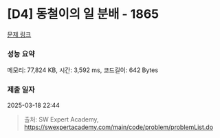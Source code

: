# [D4] 동철이의 일 분배 - 1865 

[문제 링크](https://swexpertacademy.com/main/code/problem/problemDetail.do?contestProbId=AV5LuHfqDz8DFAXc) 

### 성능 요약

메모리: 77,824 KB, 시간: 3,592 ms, 코드길이: 642 Bytes

### 제출 일자

2025-03-18 22:44



> 출처: SW Expert Academy, https://swexpertacademy.com/main/code/problem/problemList.do